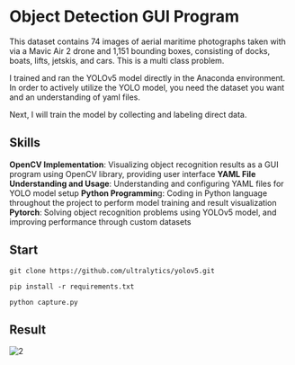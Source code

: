 # Object Detection GUI Program

This dataset contains 74 images of aerial maritime photographs taken with via a Mavic Air 2 drone and 1,151 bounding boxes, consisting of docks, boats, lifts, jetskis, and cars. This is a multi class problem.

I trained and ran the YOLOv5 model directly in the Anaconda environment.
In order to actively utilize the YOLO model, 
you need the dataset you want and an understanding of yaml files.

Next, I will train the model by collecting and labeling direct data.

## Skills
**OpenCV Implementation**: Visualizing object recognition results as a GUI program using OpenCV library, providing user interface
**YAML File Understanding and Usage**: Understanding and configuring YAML files for YOLO model setup
**Python Programmin**g: Coding in Python language throughout the project to perform model training and result visualization
**Pytorch**: Solving object recognition problems using YOLOv5 model, and improving performance through custom datasets

## Start
```
git clone https://github.com/ultralytics/yolov5.git
```

```
pip install -r requirements.txt
```

```
python capture.py
```

## Result
![2](https://github.com/BinnieJoe/Maritime-Dataset/assets/167211454/d34e167c-08ca-4f0e-8036-541a45b18338)
